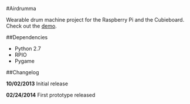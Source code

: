 #Airdrumma

Wearable drum machine project for the Raspberry Pi and the Cubieboard. Check out the [demo](http://vimeo.com/78056338).


##Dependencies

- Python 2.7
- RPIO
- Pygame


##Changelog

**10/02/2013** Initial release

**02/24/2014** First prototype released

